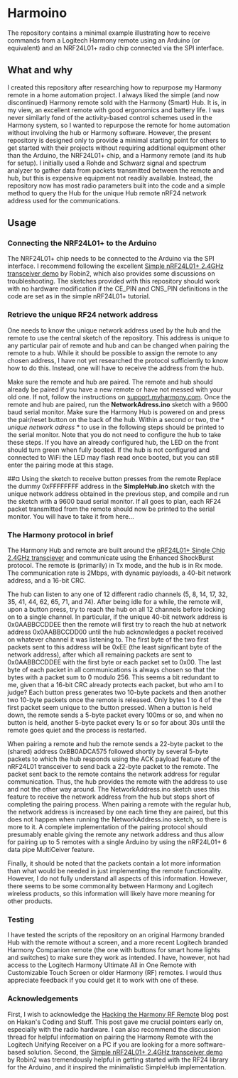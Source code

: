 # Harmoino
The repository contains a minimal example illustrating how to receive commands from a Logitech Harmony remote using an Arduino (or equivalent) and an NRF24L01+ radio chip connected via the SPI interface.

## What and why
I created this repository after researching how to repurpose my Harmony remote in a home automation project. I always liked the simple (and now discontinued) Harmony remote sold with the Harmony (Smart) Hub. It is, in my view, an excellent remote with good ergonomics and battery life. I was never similarly fond of the activity-based control schemes used in the Harmony system, so I wanted to repurpose the remote for home automation without involving the hub or Harmony software. However, the present repository is designed only to provide a minimal starting point for others to get started with their projects without requiring additional equipment other than the Arduino, the NRF24L01+ chip, and a Harmony remote (and its hub for setup). I initially used a Rohde and Schwarz signal and spectrum analyzer to gather data from packets transmitted between the remote and hub, but this is expensive equipment not readily available. Instead, the repository now has most radio parameters built into the code and a simple method to query the Hub for the unique Hub remote nRF24 network address used for the communications.

## Usage

### Connecting the NRF24L01+ to the Arduino
The NRF24L01+ chip needs to be connected to the Arduino via the SPI interface. I recommend following the excellent [Simple nRF24L01+ 2.4GHz transceiver demo](https://forum.arduino.cc/t/simple-nrf24l01-2-4ghz-transceiver-demo/405123) by Robin2, which also provides some discussions on troubleshooting. The sketches provided with this repository should work with no hardware modification if the CE_PIN and CNS_PIN definitions in the code are set as in the simple nRF24L01+ tutorial.

### Retrieve the unique RF24 network address
One needs to know the unique network address used by the hub and the remote to use the central sketch of the repository. This address is unique to any particular pair of remote and hub and can be changed when pairing the remote to a hub. While it should be possible to assign the remote to any chosen address, I have not yet researched the protocol sufficiently to know how to do this. Instead, one will have to receive the address from the hub.

Make sure the remote and hub are paired. The remote and hub should already be paired if you have a new remote or have not messed with your old one. If not, follow the instructions on [support.myharmony.com](https://support.myharmony.com/en-gb/how-to-re-pair-harmony-with-your-remote-or-keyboard). Once the remote and hub are paired, run the **NetworkAdress.ino** sketch with a 9600 baud serial monitor. Make sure the Harmony Hub is powered on and press the pair/reset button on the back of the hub. Within a second or two, the * *unique network adress* * to use in the following steps should be printed to the serial monitor. Note that you do not need to configure the hub to take these steps. If you have an already configured hub, the LED on the front should turn green when fully booted. If the hub is not configured and connected to WiFi the LED may flash read once booted, but you can still enter the pairing mode at this stage.

##¤ Using the sketch to receive button presses from the remote
Replace the dummy 0xFFFFFFFF address in the **SimpleHub.ino** sketch with the unique network address obtained in the previous step, and compile and run the sketch with a 9600 baud serial monitor. If all goes to plan, each RF24 packet transmitted from the remote should now be printed to the serial monitor. You will have to take it from here...

### The Harmony protocol in brief
The Harmony Hub and remote are built around the [nRF24L01+ Single Chip 2.4GHz transciever](https://www.sparkfun.com/datasheets/Components/SMD/nRF24L01Pluss_Preliminary_Product_Specification_v1_0.pdf) and communicate using the Enhanced ShockBurst protocol. The remote is (primarily) in Tx mode, and the hub is in Rx mode. The communication rate is 2Mbps, with dynamic payloads, a 40-bit network address, and a 16-bit CRC.

The hub can listen to any one of 12 different radio channels (5, 8, 14, 17, 32, 35, 41, 44, 62, 65, 71, and 74). After being idle for a while, the remote will, upon a button press, try to reach the hub on all 12 channels before locking on to a single channel. In particular, if the unique 40-bit network address is 0x0AABBCCDDEE then the remote will first try to reach the hub at network address 0x0AABBCCDD00 until the hub acknowledges a packet received on whatever channel it was listening to. The first byte of the two first packets sent to this address will be 0xEE (the least significant byte of the network address), after which all remaining packets are sent to 0x0AABBCCDDEE with the first byte or each packet set to 0x00. The last byte of each packet in all communications is always chosen so that the bytes with a packet sum to 0 modulo 256. This seems a bit redundant to me, given that a 16-bit CRC already protects each packet, but who am I to judge? Each button press generates two 10-byte packets and then another two 10-byte packets once the remote is released. Only bytes 1 to 4 of the first packet seem unique to the button pressed. When a button is held down, the remote sends a 5-byte packet every 100ms or so, and when no button is held, another 5-byte packet every 1s or so for about 30s until the remote goes quiet and the process is restarted.

When pairing a remote and hub the remote sends a 22-byte packet to the (shared) address 0xBB0ADCA575 followed shortly by several 5-byte packets to which the hub responds using the ACK payload feature of the nRF24L01 transceiver to send back a 22-byte packet to the remote. The packet sent back to the remote contains the network address for regular communication. Thus, the hub provides the remote with the address to use and not the other way around. The NetworkAddress.ino sketch uses this feature to receive the network address from the hub but stops short of completing the pairing process. When pairing a remote with the regular hub, the network address is increased by one each time they are paired, but this does not happen when running the NetworkAddress.ino sketch, so there is more to it. A complete implementation of the pairing protocol should presumably enable giving the remote any network address and thus allow for pairing up to 5 remotes with a single Arduino by using the nRF24L01+ 6 data pipe MultiCeiver feature.

Finally, it should be noted that the packets contain a lot more information than what would be needed in just implementing the remote functionality. However, I do not fully understand all aspects of this information. However, there seems to be some commonality between Harmony and Logitech wireless products, so this information will likely have more meaning for other products.

### Testing

I have tested the scripts of the repository on an original Harmony branded Hub with the remote without a screen, and a more recent Logitech branded Harmony Companion remote (the one with buttons for smart home lights and switches) to make sure they work as intended. I have, however, not had access to the Logitech Harmony Ultimate All in One Remote with Customizable Touch Screen or older Harmony (RF) remotes. I would thus appreciate feedback if you could get it to work with one of these.

### Acknowledgements

First, I wish to acknowledge the [Hacking the Harmony RF Remote](https://haukcode.wordpress.com/2015/04/16/hacking-the-harmony-rf-remote/) blog post on Hakan's Coding and Stuff. This post gave me crucial pointers early on, especially with the radio hardware. I can also recommend the discussion thread for helpful information on pairing the Harmony Remote with the Logitech Unifying Receiver on a PC if you are looking for a more software-based solution. Second, the [Simple nRF24L01+ 2.4GHz transceiver demo](https://forum.arduino.cc/t/simple-nrf24l01-2-4ghz-transceiver-demo/405123) by Robin2 was tremendously helpful in getting started with the RF24 library for the Arduino, and it inspired the minimalistic SimpleHub implementation.
